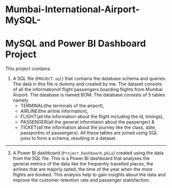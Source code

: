 # Mumbai-International-Airport-MySQL-
# MySQL and Power BI Dashboard Project

This project contains:
1. A SQL file (`PROJECT.sql`) that contains the database schema and queries.
   The data in this file is dummy and created by me. The dataset consists of all the informationof flight passengers boarding flights from Mumbai Airport.
   The database is named BOM.
   The database consists of 5 tables namely
   - TERMINAL(the terminals of the airport),
   - AIRLINE(the airline information),
   - FLIGHT(all the information about the flight including the id, timings),
   - PASSENGER(all the general informtaion about the passenger) &
   - TICKET(all the information about the journey like the class, date, passportno of passengers).
   All these tables are joined using SQL joins to form a schema, resulting in a dataset.


-----




   
3. A Power BI dashboard (`Project Dashboard.pbix`) created using the data from the SQL file.
   This is a Power BI dashboard that analyses the general metrics of the data like the frequently travelled places, the airlines that are majorly opted, the time of the year when the more 
   flights are booked.
   This analysis help to gain insights about the data and improve the customer retention rate and passenger statisfaction.

